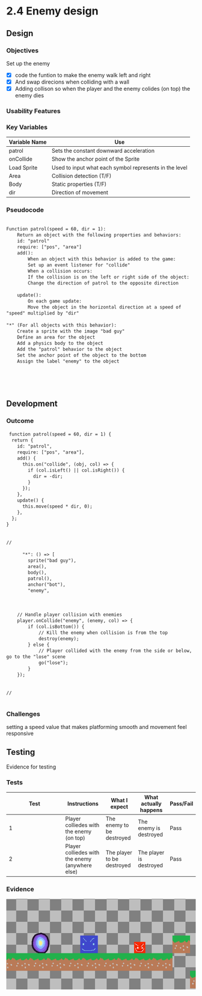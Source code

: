 # 2.4 Enemy design

## Design

### Objectives

Set up the enemy&#x20;

* [x] code the funtion to make the enemy walk left and right
* [x] And swap direcions when colliding with a wall
* [x] Adding collison so when the player and the enemy colides (on top) the enemy dies

### Usability Features

### Key Variables

| Variable Name | Use                                                    |
| ------------- | ------------------------------------------------------ |
| patrol        | Sets the constant downward acceleration                |
| onCollide     | Show the anchor point of the Sprite                    |
| Load Sprite   | Used to input what each symbol represents in the level |
| Area          | Collision detection (T/F)                              |
| Body          | Static properties (T/F)                                |
| dir           | Direction of movement                                  |

### Pseudocode

```

Function patrol(speed = 60, dir = 1):
    Return an object with the following properties and behaviors:
    id: "patrol"
    require: ["pos", "area"]
    add():
        When an object with this behavior is added to the game:
        Set up an event listener for "collide"
        When a collision occurs:
        If the collision is on the left or right side of the object:
        Change the direction of patrol to the opposite direction

    update():
        On each game update:
        Move the object in the horizontal direction at a speed of "speed" multiplied by "dir"

"*" (For all objects with this behavior):
    Create a sprite with the image "bad guy"
    Define an area for the object
    Add a physics body to the object
    Add the "patrol" behavior to the object
    Set the anchor point of the object to the bottom
    Assign the label "enemy" to the object


  
  
```

## Development&#x20;

### Outcome

```
 function patrol(speed = 60, dir = 1) {
  return {
    id: "patrol",
    require: ["pos", "area"],
    add() {
      this.on("collide", (obj, col) => {
        if (col.isLeft() || col.isRight()) {
          dir = -dir;
        }
      });
    },
    update() {
      this.move(speed * dir, 0);
    },
  };
}


//

      "*": () => [
        sprite("bad guy"),
        area(),
        body(),
        patrol(),
        anchor("bot"),
        "enemy",
        
        
         
    // Handle player collision with enemies
    player.onCollide("enemy", (enemy, col) => {
        if (col.isBottom()) {
            // Kill the enemy when collision is from the top
            destroy(enemy);
        } else {
            // Player collided with the enemy from the side or below, go to the "lose" scene
            go("lose");
        }
    });

                
//
        

```

### Challenges

setting a speed value that makes platforming smooth and movement feel responsive

## Testing

Evidence for testing

### Tests

<table data-full-width="true"><thead><tr><th width="136">Test</th><th>Instructions</th><th>What I expect</th><th>What actually happens</th><th>Pass/Fail</th></tr></thead><tbody><tr><td>1</td><td>Player colliedes with the enemy (on top)</td><td>The enemy to be destroyed</td><td>The enemy is destroyed</td><td>Pass</td></tr><tr><td>2</td><td>Player colliedes with the enemy (anywhere else)</td><td>The player to be destroyed</td><td>The player is destroyed</td><td>Pass</td></tr></tbody></table>

### Evidence

![](<../.gitbook/assets/image (4).png>)

